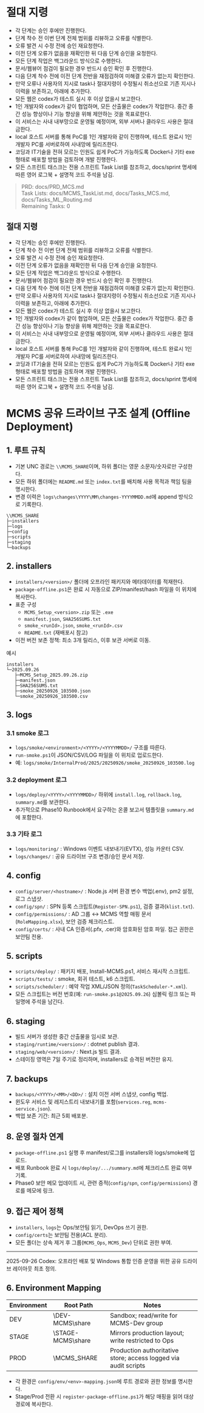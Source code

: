 # 절대 지령
- 각 단계는 승인 후에만 진행한다.
- 단계 착수 전 이번 단계 전체 범위를 리뷰하고 오류를 식별한다.
- 오류 발견 시 수정 전에 승인 재요청한다.
- 이전 단계 오류가 없음을 재확인한 뒤 다음 단계 승인을 요청한다.
- 모든 단계 작업은 백그라운드 방식으로 수행한다.
- 문서/웹뷰어 점검이 필요한 경우 반드시 승인 확인 후 진행한다.
- 다음 단계 착수 전에 이전 단계 전반을 재점검하여 미해결 오류가 없는지 확인한다.
- 만약 오류나 사용자의 지시로 task나 절대지령이 수정될시 취소선으로 기존 지시나 이력을 보존하고, 아래에 추가한다.
- 모든 웹은 codex가 테스트 실시 후 이상 없을시 보고한다.
- 1인 개발자와 codex가 같이 협업하며, 모든 산출물은 codex가 작업한다. 중간 중간 성능 향상이나 기능 향상을 위해 제안하는 것을 목표로한다.
- 이 서비스는 사내 내부망으로 운영될 예정이며, 외부 서버나 클라우드 사용은 절대 금한다.
- local 호스트 서버를 통해 PoC를 1인 개발자와 같이 진행하며, 테스트 완료시 1인 개발자 PC를 서버로하여 사내망에 릴리즈한다.
- 코딩과 IT기술을 전혀 모르는 인원도 쉽게 PoC가 가능하도록 Docker나 기타 exe 형태로 배포할 방법을 검토하며 개발 진행한다.
- 모든 스프린트 태스크는 전용 스프린트 Task List를 참조하고, docs/sprint 명세에 따른 영어 로그북 + 설명적 코드 주석을 남김.

> PRD: docs/PRD_MCS.md  
> Task Lists: docs/MCMS_TaskList.md, docs/Tasks_MCS.md, docs/Tasks_ML_Routing.md  
> Remaining Tasks: 0

## 절대 지령
- 각 단계는 승인 후에만 진행한다.
- 단계 착수 전 이번 단계 전체 범위를 리뷰하고 오류를 식별한다.
- 오류 발견 시 수정 전에 승인 재요청한다.
- 이전 단계 오류가 없음을 재확인한 뒤 다음 단계 승인을 요청한다.
- 모든 단계 작업은 백그라운드 방식으로 수행한다.
- 문서/웹뷰어 점검이 필요한 경우 반드시 승인 확인 후 진행한다.
- 다음 단계 착수 전에 이전 단계 전반을 재점검하여 미해결 오류가 없는지 확인한다.
- 만약 오류나 사용자의 지시로 task나 절대지령이 수정될시 취소선으로 기존 지시나 이력을 보존하고, 아래에 추가한다.
- 모든 웹은 codex가 테스트 실시 후 이상 없을시 보고한다.
- 1인 개발자와 codex가 같이 협업하며, 모든 산출물은 codex가 작업한다. 중간 중간 성능 향상이나 기능 향상을 위해 제안하는 것을 목표로한다.
- 이 서비스는 사내 내부망으로 운영될 예정이며, 외부 서버나 클라우드 사용은 절대 금한다.
- local 호스트 서버를 통해 PoC를 1인 개발자와 같이 진행하며, 테스트 완료시 1인 개발자 PC를 서버로하여 사내망에 릴리즈한다.
- 코딩과 IT기술을 전혀 모르는 인원도 쉽게 PoC가 가능하도록 Docker나 기타 exe 형태로 배포할 방법을 검토하며 개발 진행한다.
- 모든 스프린트 태스크는 전용 스프린트 Task List를 참조하고, docs/sprint 명세에 따른 영어 로그북 + 설명적 코드 주석을 남김.
# MCMS 공유 드라이브 구조 설계 (Offline Deployment)

## 1. 루트 규칙
- 기본 UNC 경로는 `\\MCMS_SHARE`이며, 하위 폴더는 영문 소문자/숫자로만 구성한다.
- 모든 하위 폴더에는 `README.md` 또는 `index.txt`를 배치해 사용 목적과 책임 팀을 명시한다.
- 변경 이력은 `logs\changes\YYYY\MM\changes-YYYYMMDD.md`에 append 방식으로 기록한다.

```
\\MCMS_SHARE
├─installers
├─logs
├─config
├─scripts
├─staging
└─backups
```

## 2. installers
- `installers/<version>/` 폴더에 오프라인 패키지와 메타데이터를 적재한다.
- `package-offline.ps1`은 완료 시 자동으로 ZIP/manifest/hash 파일을 이 위치에 복사한다.
- 표준 구성
  - `MCMS_Setup_<version>.zip` 또는 `.exe`
  - `manifest.json`, `SHA256SUMS.txt`
  - `smoke_<runId>.json`, `smoke_<runId>.csv`
  - `README.txt` (재배포시 참고)
- 이전 버전 보존 정책: 최소 3개 릴리스, 이후 보관 서버로 이동.

예시
```
installers
└─2025.09.26
   ├─MCMS_Setup_2025.09.26.zip
   ├─manifest.json
   ├─SHA256SUMS.txt
   ├─smoke_20250926_103500.json
   └─smoke_20250926_103500.csv
```

## 3. logs
### 3.1 smoke 로그
- `logs/smoke/<environment>/<YYYY>/<YYYYMMDD>/` 구조를 따른다.
- `run-smoke.ps1`이 JSON/CSV/LOG 파일을 이 위치로 업로드한다.
- 예: `logs/smoke/InternalProd/2025/20250926/smoke_20250926_103500.log`

### 3.2 deployment 로그
- `logs/deploy/<YYYY>/<YYYYMMDD>/` 하위에 `install.log`, `rollback.log`, `summary.md`를 보관한다.
- 추가적으로 Phase10 Runbook에서 요구하는 온콜 보고서 템플릿을 `summary.md`에 포함한다.

### 3.3 기타 로그
- `logs/monitoring/` : Windows 이벤트 내보내기(EVTX), 성능 카운터 CSV.
- `logs/changes/` : 공유 드라이브 구조 변경/승인 문서 저장.

## 4. config
- `config/server/<hostname>/` : Node.js 서버 환경 변수 백업(.env), pm2 설정, 로그 스냅샷.
- `config/spn/` : SPN 등록 스크립트(`Register-SPN.ps1`), 검증 결과(`klist.txt`).
- `config/permissions/` : AD 그룹 ↔ MCMS 역할 매핑 문서 (`RoleMapping.xlsx`), 보안 검증 체크리스트.
- `config/certs/` : 사내 CA 인증서(.pfx, .cer)와 암호화된 암호 파일. 접근 권한은 보안팀 전용.

## 5. scripts
- `scripts/deploy/` : 패키지 배포, Install-MCMS.ps1, 서비스 재시작 스크립트.
- `scripts/tests/` : smoke, 회귀 테스트, k6 스크립트.
- `scripts/scheduler/` : 예약 작업 XML/JSON 정의(`TaskScheduler-*.xml`).
- 모든 스크립트는 버전 번호(예: `run-smoke.ps1@2025.09.26`) 심볼릭 링크 또는 파일명에 주석을 남긴다.

## 6. staging
- 빌드 서버가 생성한 중간 산출물을 임시로 보관.
- `staging/runtime/<version>/` : dotnet publish 결과.
- `staging/web/<version>/` : Next.js 빌드 결과.
- 스테이징 영역은 7일 주기로 정리하며, installers로 승격된 버전만 유지.

## 7. backups
- `backups/<YYYY>/<MM>/<DD>/` : 설치 이전 서버 스냅샷, config 백업.
- 윈도우 서비스 및 레지스트리 내보내기를 포함(`services.reg`, `mcms-service.json`).
- 백업 보존 기간: 최근 5회 배포분.

## 8. 운영 절차 연계
- `package-offline.ps1` 실행 후 manifest/로그를 installers와 logs/smoke에 업로드.
- 배포 Runbook 완료 시 `logs/deploy/.../summary.md`에 체크리스트 완료 여부 기록.
- Phase0 보안 메모 업데이트 시, 관련 증적(`config/spn`, `config/permissions`) 경로를 메모에 링크.

## 9. 접근 제어 정책
- `installers`, `logs`는 Ops/보안팀 읽기, DevOps 쓰기 권한.
- `config/certs`는 보안팀 전용(ACL 분리).
- 모든 폴더는 상속 제거 후 그룹(`MCMS_Ops`, `MCMS_Dev`) 단위로 권한 부여.

---
2025-09-26 Codex: 오프라인 배포 및 Windows 통합 인증 운영을 위한 공유 드라이브 레이아웃 최초 정의.

## 6. Environment Mapping
| Environment | Root Path | Notes |
| --- | --- | --- |
| DEV | \\DEV-MCMS\share | Sandbox; read/write for MCMS-Dev group |
| STAGE | \\STAGE-MCMS\share | Mirrors production layout; write restricted to Ops |
| PROD | \\MCMS_SHARE | Production authoritative store; access logged via audit scripts |

- 각 환경은 `config/env/<env>-mapping.json`에 루트 경로와 권한 정보를 명시한다.
- Stage/Prod 전환 시 `register-package-offline.ps1`가 해당 매핑을 읽어 대상 경로에 복사한다.

